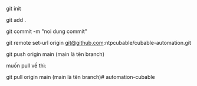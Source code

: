git init

git add .

git commit -m "noi dung commit"

git remote set-url origin git@github.com:ntpcubable/cubable-automation.git

git push origin main (main là tên branch)

muốn pull về thì:

git pull origin main (main là tên branch)# automation-cubable
